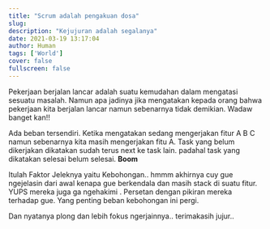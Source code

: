 ```yaml
---
title: "Scrum adalah pengakuan dosa"
slug:
description: "Kejujuran adalah segalanya"
date: 2021-03-19 13:17:04
author: Human
tags: ['World']
cover: false
fullscreen: false
---
```


Pekerjaan berjalan lancar adalah suatu kemudahan dalam mengatasi sesuatu masalah. Namun apa jadinya jika mengatakan kepada orang bahwa pekerjaan kita berjalan lancar namun sebenarnya tidak demikian. Wadaw banget kan!!

Ada beban tersendiri. Ketika mengatakan sedang mengerjakan fitur A B C namun sebenarnya kita masih mengerjakan fitu A. Task yang belum dikerjakan dikatakan sudah terus next ke task lain. padahal task yang dikatakan selesai belum selesai. **Boom**

Itulah Faktor Jeleknya yaitu Kebohongan.. hmmm
akhirnya cuy gue ngejelasin dari awal kenapa gue berkendala dan masih stack di suatu fitur. YUPS mereka juga ga ngehakimi . Persetan dengan pikiran mereka terhadap gue. Yang penting beban kebohongan ini pergi. 

Dan nyatanya plong dan lebih fokus ngerjainnya.. terimakasih jujur..